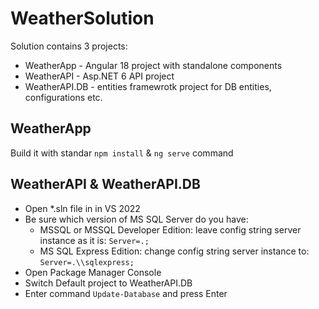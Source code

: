 # WeatherSolution

Solution contains 3 projects:
- WeatherApp - Angular 18 project with standalone components
- WeatherAPI - Asp.NET 6 API project
- WeatherAPI.DB - entities framewrotk project for DB entities, configurations etc.

## WeatherApp 
Build it with standar `npm install` & `ng serve` command

## WeatherAPI & WeatherAPI.DB
- Open *.sln file in in VS 2022
- Be sure which version of MS SQL Server do you have:
  - MSSQL or MSSQL Developer Edition: leave config string server instance as it is: `Server=.;`
  - MS SQL Express Edition: change config string server instance to: `Server=.\\sqlexpress;`
- Open Package Manager Console
- Switch Default project to WeatherAPI.DB
- Enter command `Update-Database` and press Enter
